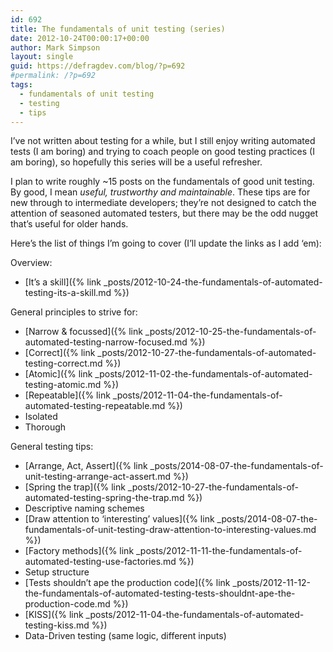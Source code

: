 ```yaml
---
id: 692
title: The fundamentals of unit testing (series)
date: 2012-10-24T00:00:17+00:00
author: Mark Simpson
layout: single
guid: https://defragdev.com/blog/?p=692
#permalink: /?p=692
tags:
  - fundamentals of unit testing
  - testing
  - tips
---
```

I’ve not written about testing for a while, but I still enjoy writing automated tests (I am boring) and trying to coach people on good testing practices (I am boring), so hopefully this series will be a useful refresher.

I plan to write roughly ~15 posts on the fundamentals of good unit testing. By good, I mean _useful, trustworthy and maintainable_. These tips are for new through to intermediate developers; they’re not designed to catch the attention of seasoned automated testers, but there may be the odd nugget that’s useful for older hands.

Here’s the list of things I’m going to cover (I’ll update the links as I add ‘em):

Overview:

  * [It’s a skill]({% link _posts/2012-10-24-the-fundamentals-of-automated-testing-its-a-skill.md %}) 

General principles to strive for:

  * [Narrow & focussed]({% link _posts/2012-10-25-the-fundamentals-of-automated-testing-narrow-focused.md %}) 
  * [Correct]({% link _posts/2012-10-27-the-fundamentals-of-automated-testing-correct.md %}) 
  * [Atomic]({% link _posts/2012-11-02-the-fundamentals-of-automated-testing-atomic.md %}) 
  * [Repeatable]({% link _posts/2012-11-04-the-fundamentals-of-automated-testing-repeatable.md %}) 
  * Isolated 
  * Thorough 

General testing tips:

  * [Arrange, Act, Assert]({% link _posts/2014-08-07-the-fundamentals-of-unit-testing-arrange-act-assert.md %}) 
  * [Spring the trap]({% link _posts/2012-10-27-the-fundamentals-of-automated-testing-spring-the-trap.md %}) 
  * Descriptive naming schemes 
  * [Draw attention to ‘interesting’ values]({% link _posts/2014-08-07-the-fundamentals-of-unit-testing-draw-attention-to-interesting-values.md %})
  * [Factory methods]({% link _posts/2012-11-11-the-fundamentals-of-automated-testing-use-factories.md %}) 
  * Setup structure 
  * [Tests shouldn’t ape the production code]({% link _posts/2012-11-12-the-fundamentals-of-automated-testing-tests-shouldnt-ape-the-production-code.md %}) 
  * [KISS]({% link _posts/2012-11-04-the-fundamentals-of-automated-testing-kiss.md %}) 
  * Data-Driven testing (same logic, different inputs)